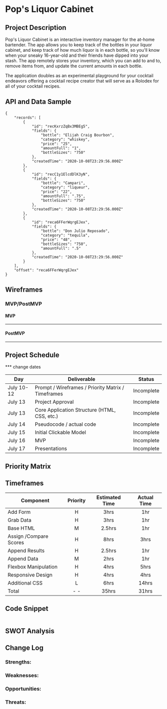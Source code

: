 # Pop's Liquor Cabinet


## Project Description

Pop's Liquor Cabinet is an interactive inventory manager for the at-home bartender. The app allows you to keep track of the bottles in your liquor cabinet, and keep track of how much liquor is in each bottle, so you'll know when your sneaky 16-year-old and their friends have dipped into your stash.  The app remotely stores your inventory, which you can add to and to, remove items from, and update the current amounts in each bottle.  

The application doubles as an experimental playground for your cocktail endeavors offering a cocktail recipe creator that will serve as a Rolodex for all of your cocktail recipes.


## API and Data Sample



```
{
    "records": [
        {
            "id": "recKxrzZqBx3MBEg5",
            "fields": {
                "bottle": "Elijah Craig Bourbon",
                "category": "whiskey",
                "price": "25",
                "amountFull": "1",
                "bottleSizes": "750"
            },
            "createdTime": "2020-10-08T23:29:56.000Z"
        },
        {
            "id": "recC1y1ElcdDlK3yN",
            "fields": {
                "bottle": "Campari",
                "category": "liqueur",
                "price": "22",
                "amountFull": ".75",
                "bottleSizes": "750"
            },
            "createdTime": "2020-10-08T23:29:56.000Z"
        },
        {
            "id": "reca6FFerWqrgEJex",
            "fields": {
                "bottle": "Don Julio Reposado",
                "category": "tequila",
                "price": "48",
                "bottleSizes": "750",
                "amountFull": ".5"
            },
            "createdTime": "2020-10-08T23:29:56.000Z"
        }
    ],
    "offset": "reca6FFerWqrgEJex"
}
```


## Wireframes



### MVP/PostMVP

#### MVP

---

#### PostMVP  

---

## Project Schedule

*** change dates

|  Day | Deliverable | Status
|---|---| ---|
|July 10-12| Prompt / Wireframes / Priority Matrix / Timeframes | Incomplete
|July 13| Project Approval | Incomplete
|July 13| Core Application Structure (HTML, CSS, etc.) | Incomplete
|July 14| Pseudocode / actual code | Incomplete
|July 15| Initial Clickable Model  | Incomplete
|July 16| MVP | Incomplete
|July 17| Presentations | Incomplete


## Priority Matrix



## Timeframes

| Component | Priority | Estimated Time | Actual Time |
| --- | :---: |  :---: | :---: |
| Add Form | H | 3hrs| 1hr |
| Grab Data | H | 3hrs| 1hr |
| Base HTML | M | 2.5hrs| 1hr |
| Assign /Compare Scores | H | 8hrs| 3hrs |
| Append Results | H | 2.5hrs| 1hr  |
| Append Data | M | 2hrs| 1hr  |
| Flexbox Manipulation  | H | 4hrs| 5hrs  |
| Responsive Design  | H | 4hrs| 4hrs  |
| Additional CSS | L | 6hrs| 14hrs  |
| Total | - -  | 35hrs| 31hrs  |




## Code Snippet


```

```


## SWOT Analysis


## Change Log
 

### Strengths:

### Weaknesses:

### Opportunities:

### Threats: